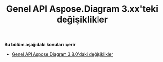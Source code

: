 ﻿---
title: Genel API Aspose.Diagram 3.xx'teki değişiklikler
type: docs
weight: 60
url: /tr/net/public-api-changes-in-aspose-diagram-3-x-x/
---
**Bu bölüm aşağıdaki konuları içerir**
- [Genel API Aspose.Diagram 3.8.0'daki değişiklikler](/diagram/tr/net/public-api-changes-in-aspose-diagram-3-8-0/)

